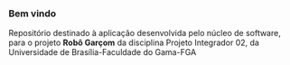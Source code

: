 ### Bem vindo
Repositório destinado à aplicação desenvolvida pelo núcleo de software, para o projeto **Robô Garçom** da disciplina Projeto Integrador 02, da Universidade de Brasília-Faculdade do Gama-FGA
